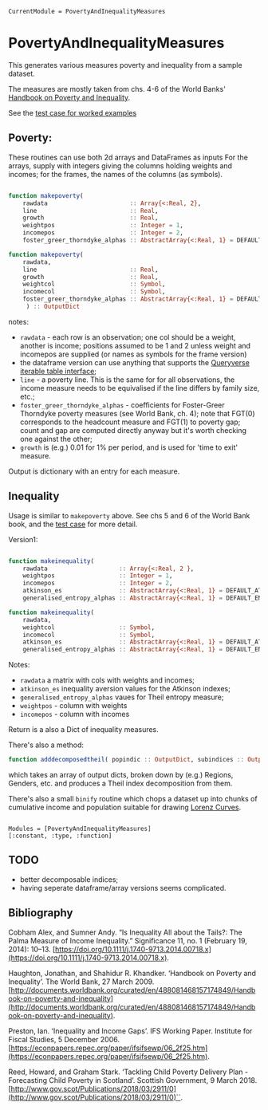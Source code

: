 ```@meta
CurrentModule = PovertyAndInequalityMeasures
```

# PovertyAndInequalityMeasures


This generates various measures poverty and inequality from a sample dataset.

The measures are mostly taken from chs. 4-6 of the World Banks' [Handbook on Poverty and Inequality](biblio.md).

See the [test case for worked examples](../test/poverty_inequality_tests.jl)

## Poverty:

These routines can use both 2d arrays and DataFrames as inputs For the arrays, supply with integers giving the columns holding weights and incomes; for the frames, the names of the columns (as symbols).

```julia

function makepoverty(
    rawdata                       :: Array{<:Real, 2},
    line                          :: Real,
    growth                        :: Real,
    weightpos                     :: Integer = 1,
    incomepos                     :: Integer = 2,
    foster_greer_thorndyke_alphas :: AbstractArray{<:Real, 1} = DEFAULT_FGT_ALPHAS ) :: OutputDict

function makepoverty(
    rawdata,
    line                          :: Real,
    growth                        :: Real,
    weightcol                     :: Symbol,
    incomecol                     :: Symbol,
    foster_greer_thorndyke_alphas :: AbstractArray{<:Real, 1} = DEFAULT_FGT_ALPHAS,
     ) :: OutputDict    

```
notes:
* `rawdata` - each row is an observation; one col should be a weight, another is income;
positions assumed to be 1 and 2 unless weight and incomepos are supplied (or names as symbols for the frame version)
* the dataframe version can use anything that supports the [Queryverse iterable table interface](https://github.com/queryverse/IterableTables.jl);
* `line` - a poverty line. This is the same for for all observations, the income measure needs to be equivalised if the line differs by family size, etc.;
* `foster_greer_thorndyke_alphas` - coefficients for Foster-Greer Thorndyke poverty measures (see World Bank, ch. 4); note that FGT(0)
corresponds to the headcount measure and FGT(1) to poverty gap; count and gap are computed directly anyway but it's worth checking one against the other;
* `growth` is (e.g.) 0.01 for 1% per period, and is used for 'time to exit' measure.

Output is  dictionary with an entry for each measure.

## Inequality

Usage is similar to `makepoverty` above. See chs 5 and 6 of the World Bank book, and the [test case](../test/poverty_inequality_tests.jl) for more detail.

Version1:

```julia

function makeinequality(
    rawdata                    :: Array{<:Real, 2 },
    weightpos                  :: Integer = 1,
    incomepos                  :: Integer = 2,
    atkinson_es                :: AbstractArray{<:Real, 1} = DEFAULT_ATKINSON_ES,
    generalised_entropy_alphas :: AbstractArray{<:Real, 1} = DEFAULT_ENTROPIES ) :: OutputDict

function makeinequality(
    rawdata,
    weightcol                  :: Symbol,
    incomecol                  :: Symbol,
    atkinson_es                :: AbstractArray{<:Real, 1} = DEFAULT_ATKINSON_ES,
    generalised_entropy_alphas :: AbstractArray{<:Real, 1} = DEFAULT_ENTROPIES ) :: OutputDict


```
Notes:
* `rawdata` a matrix with cols with weights and incomes;
* `atkinson_es` inequality aversion values for the Atkinson indexes;
* `generalised_entropy_alphas` vaues for Theil entropy measure;
* `weightpos` - column with weights
* `incomepos` - column with incomes

Return is a also a Dict of inequality measures.

There's also a method:

```Julia
function adddecomposedtheil( popindic :: OutputDict, subindices :: OutputDictArray ) :: OutputDict
```

which takes an array of output dicts, broken down by (e.g.) Regions, Genders, etc. and produces a Theil
index decomposition from them.


There's also a small `binify` routine which chops a dataset up
into chunks of cumulative income and population suitable for drawing [Lorenz Curves](https://en.wikipedia.org/wiki/Lorenz_curve).


```@index
```

```@autodocs
Modules = [PovertyAndInequalityMeasures]
[:constant, :type, :function]
```

## TODO

* better decomposable indices;
* having seperate dataframe/array versions seems complicated.

## Bibliography

Cobham Alex, and Sumner Andy. “Is Inequality All about the Tails?: The Palma Measure of Income Inequality.” Significance 11, no. 1 (February 19, 2014): 10–13. [https://doi.org/10.1111/j.1740-9713.2014.00718.x](https://doi.org/10.1111/j.1740-9713.2014.00718.x).

Haughton, Jonathan, and Shahidur R. Khandker. ‘Handbook on Poverty and Inequality’. The World Bank, 27 March 2009. [http://documents.worldbank.org/curated/en/488081468157174849/Handbook-on-poverty-and-inequality](http://documents.worldbank.org/curated/en/488081468157174849/Handbook-on-poverty-and-inequality).

Preston, Ian. ‘Inequality and Income Gaps’. IFS Working Paper. Institute for Fiscal Studies, 5 December 2006. [https://econpapers.repec.org/paper/ifsifsewp/06_2f25.htm](https://econpapers.repec.org/paper/ifsifsewp/06_2f25.htm).

Reed, Howard, and Graham Stark. ‘Tackling Child Poverty Delivery Plan - Forecasting Child Poverty in Scotland’. Scottish Government, 9 March 2018. [http://www.gov.scot/Publications/2018/03/2911/0](http://www.gov.scot/Publications/2018/03/2911/0)``.
